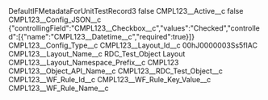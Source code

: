 <?xml version="1.0" encoding="UTF-8"?>
<CustomMetadata xmlns="http://soap.sforce.com/2006/04/metadata" xmlns:xsi="http://www.w3.org/2001/XMLSchema-instance" xmlns:xsd="http://www.w3.org/2001/XMLSchema">
    <label>DefaultIFMetadataForUnitTestRecord3</label>
    <protected>false</protected>
    <values>
        <field>CMPL123__Active__c</field>
        <value xsi:type="xsd:boolean">false</value>
    </values>
    <values>
        <field>CMPL123__Config_JSON__c</field>
        <value xsi:type="xsd:string">{&quot;controllingField&quot;:&quot;CMPL123__Checkbox__c&quot;,&quot;values&quot;:&quot;Checked&quot;,&quot;controlled&quot;:[{&quot;name&quot;:&quot;CMPL123__Datetime__c&quot;,&quot;required&quot;:true}]}</value>
    </values>
    <values>
        <field>CMPL123__Config_Type__c</field>
        <value xsi:nil="true"/>
    </values>
    <values>
        <field>CMPL123__Layout_Id__c</field>
        <value xsi:type="xsd:string">00hJ0000003Ss5fIAC</value>
    </values>
    <values>
        <field>CMPL123__Layout_Name__c</field>
        <value xsi:type="xsd:string">RDC_Test_Object Layout</value>
    </values>
    <values>
        <field>CMPL123__Layout_Namespace_Prefix__c</field>
        <value xsi:type="xsd:string">CMPL123</value>
    </values>
    <values>
        <field>CMPL123__Object_API_Name__c</field>
        <value xsi:type="xsd:string">CMPL123__RDC_Test_Object__c</value>
    </values>
    <values>
        <field>CMPL123__WF_Rule_Id__c</field>
        <value xsi:nil="true"/>
    </values>
    <values>
        <field>CMPL123__WF_Rule_Key_Value__c</field>
        <value xsi:nil="true"/>
    </values>
    <values>
        <field>CMPL123__WF_Rule_Name__c</field>
        <value xsi:nil="true"/>
    </values>
</CustomMetadata>
